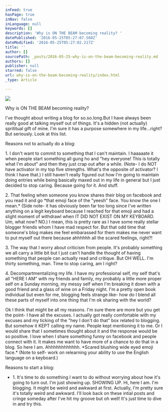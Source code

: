 ```yaml
---
inFeed: true
hasPage: true
inNav: false
inLanguage: null
keywords: []
description: 'Why is ON THE BEAM becoming reality? '
datePublished: '2016-05-25T05:27:07.560Z'
dateModified: '2016-05-25T05:27:02.217Z'
title: ''
author: []
sourcePath: _posts/2016-05-25-why-is-on-the-beam-becoming-reality.md
authors: []
publisher: null
starred: false
url: why-is-on-the-beam-becoming-reality/index.html
_type: Article

---
```

![](https://the-grid-user-content.s3-us-west-2.amazonaws.com/c3ae4130-2140-4bb0-8ad8-7bf362e16af0.jpg)

Why is ON THE BEAM becoming reality? 

I've thought about writing a blog for so.so.long.But I have always been really good at talking myself out of things. It's a hidden (not actually) sprititual gift of mine. I'm sure it has a purpose somewhere in my life...right? But seriously. Look at this list.

Reasons not to actually do a blog:

1\. I don't want to commit to something that I can't maintain. I haaaaate it when people start something all gung ho and "hey everyone! This is totally what I'm about" and then they just crap out after a while. (Note- I do NOT have activator in my top five strengths. What's the opposite of activator? I think I have that.) I still haven't really figured out how I'm going to maintain doing entries while being basically maxed out in my life in general but I just decided to stop caring. Because going for it. And stuff.

2\. That feeling when someone you know shares their blog on facebook and you read it and go \*that emoji face of the "yeesh" face. You know the one I mean.\* (Side note- it has obviously been far too long since I've written anything on a legit keyboard because I reached for that emoji and had a slight moment of withdrawl when IT DID NOT EXIST ON MY KEYBOARD. Um, what now? NO.) I mean, this is pretty rare as I have some really stellar blogger friends whom I have mad respect for. But that odd time that someone's blog makes me feel embarassed for them makes me never want to put myself out there because ahhhhhh all the scared feelings, right?! 

3\. The way that I worry about criticism from people. It's probably something we all carry a little bit but I just can't handle the thought of having something that people can actually read and critique. But OH WELL. I'm thirty something, man. Time to stop caring, am I right?

4\. Decompartmentalizing my life. I have my professional self, my self that's all "HERE I AM" with my friends and family, my probably a little more proper self on a Sunday morning, my messy self when I'm breaking it down with a good friend and a glass of wine on a Friday night. I'm a pretty open book individual but even for me, blogging feels strange like- how do I blend all these parts of myself into one thing that I'm ok sharing with the world? 

Ok I think that might be all my reasons. I'm sure there are more but you get the point- I have all the excuses. I actually got really comfortable with my excuses and my ticking of the "hey I don't do that" box related to blogging. But somehow it KEPT calling my name. People kept mentioning it to me. Or I would share that I sometimes thought about it and the response would be so positive. I love when I share something funny on facebook and people connect with it. It makes me want to have more of a chance to do that in a blog. So here I am. Ahhhhhhhhhhhh. \*Scared blushing wide eyed emoji face.\* (Note to self- work on relearning your ability to use the English language on a keyboard.) 

Reasons to start a blog:

* 1\. It's time to do something I want to do without worrying about how it's going to turn out. I'm just showing up. SHOWING UP. Hi, here I am. I'm blogging. It might be weird and awkward at first. Actually, I'm pretty sure it's totally weird and awkward. I'll look back on these intial posts and cringe someday after I've hit my groove but oh well! It's just time to dive in and try this.